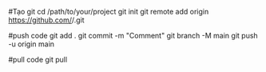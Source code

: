 #Tạo git
cd /path/to/your/project
git init
git remote add origin https://github.com/<your-username>/<repository-name>.git

#push code
git add .
git commit -m "Comment"
git branch -M main
git push -u origin main

#pull code
git pull